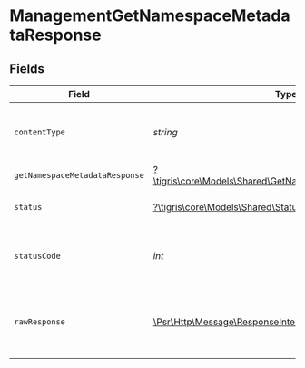 # ManagementGetNamespaceMetadataResponse


## Fields

| Field                                                                                                           | Type                                                                                                            | Required                                                                                                        | Description                                                                                                     |
| --------------------------------------------------------------------------------------------------------------- | --------------------------------------------------------------------------------------------------------------- | --------------------------------------------------------------------------------------------------------------- | --------------------------------------------------------------------------------------------------------------- |
| `contentType`                                                                                                   | *string*                                                                                                        | :heavy_check_mark:                                                                                              | HTTP response content type for this operation                                                                   |
| `getNamespaceMetadataResponse`                                                                                  | [?\tigris\core\Models\Shared\GetNamespaceMetadataResponse](../../models/shared/GetNamespaceMetadataResponse.md) | :heavy_minus_sign:                                                                                              | OK                                                                                                              |
| `status`                                                                                                        | [?\tigris\core\Models\Shared\Status](../../models/shared/Status.md)                                             | :heavy_minus_sign:                                                                                              | Default error response                                                                                          |
| `statusCode`                                                                                                    | *int*                                                                                                           | :heavy_check_mark:                                                                                              | HTTP response status code for this operation                                                                    |
| `rawResponse`                                                                                                   | [\Psr\Http\Message\ResponseInterface](https://www.php-fig.org/psr/psr-7/#33-psrhttpmessageresponseinterface)    | :heavy_minus_sign:                                                                                              | Raw HTTP response; suitable for custom response parsing                                                         |